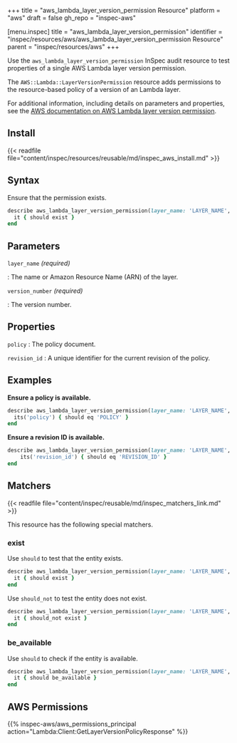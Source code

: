 +++
title = "aws_lambda_layer_version_permission Resource"
platform = "aws"
draft = false
gh_repo = "inspec-aws"

[menu.inspec]
title = "aws_lambda_layer_version_permission"
identifier = "inspec/resources/aws/aws_lambda_layer_version_permission Resource"
parent = "inspec/resources/aws"
+++

Use the `aws_lambda_layer_version_permission` InSpec audit resource to test properties of a single AWS Lambda layer version permission.

The `AWS::Lambda::LayerVersionPermission` resource adds permissions to the resource-based policy of a version of an Lambda layer.

For additional information, including details on parameters and properties, see the [AWS documentation on AWS Lambda layer version permission](https://docs.aws.amazon.com/AWSCloudFormation/latest/UserGuide/aws-resource-lambda-layerversionpermission.html).

## Install

{{< readfile file="content/inspec/resources/reusable/md/inspec_aws_install.md" >}}

## Syntax

Ensure that the permission exists.

```ruby
describe aws_lambda_layer_version_permission(layer_name: 'LAYER_NAME', version_number: 'VERSION_NUMBER') do
  it { should exist }
end
```

## Parameters

`layer_name` _(required)_

: The name or Amazon Resource Name (ARN) of the layer.

`version_number` _(required)_

: The version number.

## Properties

`policy`
: The policy document.

`revision_id`
: A unique identifier for the current revision of the policy.

## Examples

**Ensure a policy is available.**

```ruby
describe aws_lambda_layer_version_permission(layer_name: 'LAYER_NAME', version_number: 'VERSION_NUMBER') do
  its('policy') { should eq 'POLICY' }
end
```

**Ensure a revision ID is available.**

```ruby
describe aws_lambda_layer_version_permission(layer_name: 'LAYER_NAME', version_number: 'VERSION_NUMBER') do
    its('revision_id') { should eq 'REVISION_ID' }
end
```

## Matchers

{{< readfile file="content/inspec/reusable/md/inspec_matchers_link.md" >}}

This resource has the following special matchers.

### exist

Use `should` to test that the entity exists.

```ruby
describe aws_lambda_layer_version_permission(layer_name: 'LAYER_NAME', version_number: 'VERSION_NUMBER') do
  it { should exist }
end
```

Use `should_not` to test the entity does not exist.

```ruby
describe aws_lambda_layer_version_permission(layer_name: 'LAYER_NAME', version_number: 'VERSION_NUMBER') do
  it { should_not exist }
end
```

### be_available

Use `should` to check if the entity is available.

```ruby
describe aws_lambda_layer_version_permission(layer_name: 'LAYER_NAME', version_number: 'VERSION_NUMBER') do
  it { should be_available }
end
```

## AWS Permissions

{{% inspec-aws/aws_permissions_principal action="Lambda:Client:GetLayerVersionPolicyResponse" %}}
